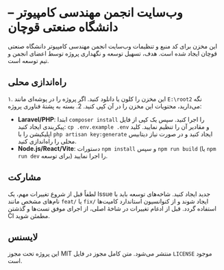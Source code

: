 # وب‌سایت انجمن مهندسی کامپیوتر – دانشگاه صنعتی قوچان

این مخزن برای کد منبع و تنظیمات وب‌سایت انجمن مهندسی کامپیوتر دانشگاه صنعتی قوچان ایجاد شده است. هدف، تسهیل توسعه و نگهداری پروژه توسط اعضای انجمن و تیم توسعه است.

## راه‌اندازی محلی

۱. این مخزن را کلون یا دانلود کنید. اگر پروژه را در پوشه‌ای مانند `E:\root2` نگه می‌دارید، محتویات این مخزن را در آن کپی کنید.
2. بسته به پشتهٔ فناوری پروژه:

   - **Laravel/PHP**: ابتدا `composer install` را اجرا کنید. سپس یک کپی از فایل پیکربندی ایجاد کنید: `cp .env.example .env` و مقادیر آن را تنظیم نمایید. کلید اپلیکیشن را با `php artisan key:generate` ایجاد کنید و در صورت نیاز دیتابیس محلی را راه‌اندازی کنید.
   - **Node.js/React/Vite**: دستورات `npm install` و سپس `npm run build` (یا `npm run dev` برای توسعه) را اجرا نمایید.

## مشارکت

لطفاً قبل از شروع تغییرات مهم، یک Issue جدید ایجاد کنید. شاخه‌های توسعه باید با نام‌های مشخص مانند `feat/` یا `fix/` ایجاد شوند و از کنوانسیون استاندارد کامیت‌ها استفاده گردد. قبل از ادغام تغییرات در شاخهٔ اصلی، از اجرای موفق تست‌ها و گذشتن CI مطمئن شوید.

## لایسنس

این پروژه تحت مجوز MIT منتشر می‌شود. متن کامل مجوز در فایل `LICENSE` موجود است.